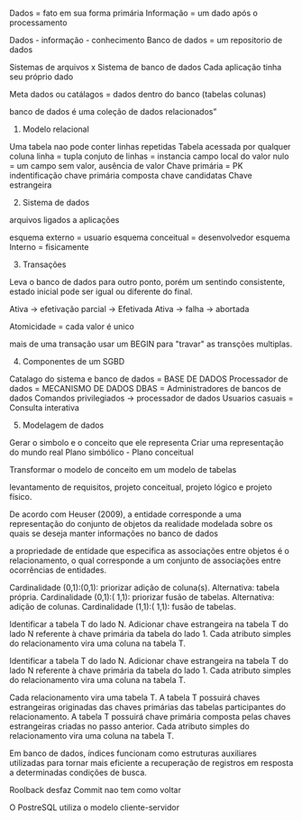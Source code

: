 Dados = fato em sua forma primária
Informação = um dado após o processamento

Dados - informação - conhecimento
Banco de dados = um repositorio de dados

Sistemas de arquivos x Sistema de banco de dados
Cada aplicação tinha seu próprio dado

Meta dados ou catálagos = dados dentro do banco (tabelas colunas)

banco de dados é uma coleção de dados relacionados”

1.  Modelo relacional

Uma tabela nao pode conter linhas repetidas
Tabela acessada por qualquer coluna
linha = tupla
conjuto de linhas = instancia
campo local do valor
nulo = um campo sem valor, ausência de valor
Chave primária = PK indentificação
chave primária composta
chave candidatas
Chave estrangeira


2. Sistema de dados

arquivos ligados a aplicações

esquema externo = usuario 
esquema conceitual = desenvolvedor
esquema Interno = fisicamente

3. Transações

Leva o banco de dados para outro ponto, porém um sentindo consistente, estado inicial pode ser igual ou diferente do final.

Ativa -> efetivação parcial -> Efetivada
Ativa -> falha -> abortada

Atomicidade = cada valor é unico

mais de uma transação usar um BEGIN para "travar" as transções multiplas.

4.  Componentes de um SGBD

Catalago do sistema e banco de dados = BASE DE DADOS
Processador de dados = MECANISMO DE DADOS
DBAS = Administradores de bancos de dados
Comandos privilegiados -> processador de dados
Usuarios casuais = Consulta interativa

5. Modelagem de dados

Gerar o simbolo e o conceito que ele representa
Criar uma representação do mundo real
Plano simbólico - Plano conceitual

Transformar o modelo de conceito em um modelo de tabelas

levantamento de requisitos, projeto conceitual, projeto lógico e projeto físico.

De acordo com Heuser (2009), a entidade corresponde a uma representação do conjunto de objetos da realidade modelada sobre os quais se deseja manter informações no banco de dados

a propriedade de entidade que especifica as associações entre objetos é o relacionamento, o qual corresponde a um conjunto de associações entre ocorrências de entidades.

Cardinalidade (0,1):(0,1): priorizar adição de coluna(s). Alternativa: tabela própria.
Cardinalidade (0,1):( 1,1): priorizar fusão de tabelas. Alternativa: adição de colunas.
Cardinalidade (1,1):( 1,1): fusão de tabelas.

Identificar a tabela T do lado N.
Adicionar chave estrangeira na tabela T do lado N referente à chave primária da tabela do lado 1.
Cada atributo simples do relacionamento vira uma coluna na tabela T.

Identificar a tabela T do lado N.
Adicionar chave estrangeira na tabela T do lado N referente à chave primária da tabela do lado 1.
Cada atributo simples do relacionamento vira uma coluna na tabela T.

Cada relacionamento vira uma tabela T.
A tabela T possuirá chaves estrangeiras originadas das chaves primárias das tabelas participantes do relacionamento.
A tabela T possuirá chave primária composta pelas chaves estrangeiras criadas no passo anterior.
Cada atributo simples do relacionamento vira uma coluna na tabela T.

Em banco de dados, índices funcionam como estruturas auxiliares utilizadas para tornar mais eficiente a recuperação de registros em resposta a determinadas condições de busca.

Roolback desfaz
Commit nao tem como voltar

O PostreSQL utiliza o modelo cliente-servidor
